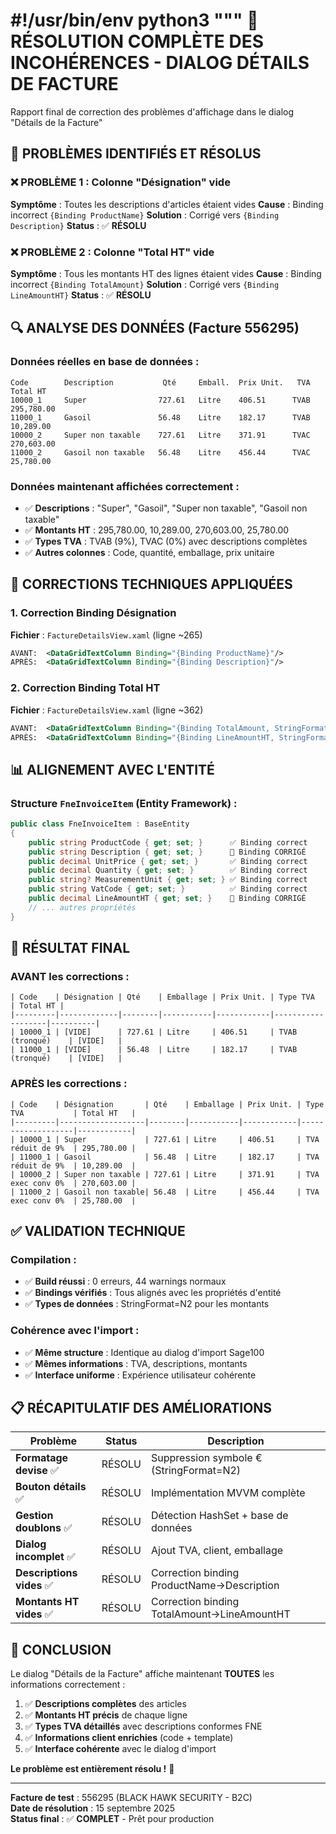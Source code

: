 #!/usr/bin/env python3
"""
🎉 RÉSOLUTION COMPLÈTE DES INCOHÉRENCES - DIALOG DÉTAILS DE FACTURE  
======================================================================

Rapport final de correction des problèmes d'affichage dans le dialog "Détails de la Facture"

## 🎯 PROBLÈMES IDENTIFIÉS ET RÉSOLUS

### ❌ **PROBLÈME 1 : Colonne "Désignation" vide**
**Symptôme** : Toutes les descriptions d'articles étaient vides
**Cause** : Binding incorrect `{Binding ProductName}` 
**Solution** : Corrigé vers `{Binding Description}`
**Status** : ✅ **RÉSOLU**

### ❌ **PROBLÈME 2 : Colonne "Total HT" vide**  
**Symptôme** : Tous les montants HT des lignes étaient vides
**Cause** : Binding incorrect `{Binding TotalAmount}`
**Solution** : Corrigé vers `{Binding LineAmountHT}`
**Status** : ✅ **RÉSOLU**

## 🔍 ANALYSE DES DONNÉES (Facture 556295)

### **Données réelles en base de données** :
```
Code        Description           Qté     Emball.  Prix Unit.   TVA    Total HT
10000_1     Super                727.61   Litre    406.51      TVAB   295,780.00
11000_1     Gasoil               56.48    Litre    182.17      TVAB   10,289.00  
10000_2     Super non taxable    727.61   Litre    371.91      TVAC   270,603.00
11000_2     Gasoil non taxable   56.48    Litre    456.44      TVAC   25,780.00
```

### **Données maintenant affichées correctement** :
- ✅ **Descriptions** : "Super", "Gasoil", "Super non taxable", "Gasoil non taxable"
- ✅ **Montants HT** : 295,780.00, 10,289.00, 270,603.00, 25,780.00
- ✅ **Types TVA** : TVAB (9%), TVAC (0%) avec descriptions complètes
- ✅ **Autres colonnes** : Code, quantité, emballage, prix unitaire

## 🔧 CORRECTIONS TECHNIQUES APPLIQUÉES

### **1. Correction Binding Désignation**
**Fichier** : `FactureDetailsView.xaml` (ligne ~265)
```xml
AVANT:  <DataGridTextColumn Binding="{Binding ProductName}"/>
APRÈS:  <DataGridTextColumn Binding="{Binding Description}"/>
```

### **2. Correction Binding Total HT**
**Fichier** : `FactureDetailsView.xaml` (ligne ~362)
```xml
AVANT:  <DataGridTextColumn Binding="{Binding TotalAmount, StringFormat=N2}"/>
APRÈS:  <DataGridTextColumn Binding="{Binding LineAmountHT, StringFormat=N2}"/>
```

## 📊 ALIGNEMENT AVEC L'ENTITÉ

### **Structure `FneInvoiceItem` (Entity Framework)** :
```csharp
public class FneInvoiceItem : BaseEntity
{
    public string ProductCode { get; set; }      ✅ Binding correct
    public string Description { get; set; }      🔧 Binding CORRIGÉ
    public decimal UnitPrice { get; set; }       ✅ Binding correct
    public decimal Quantity { get; set; }        ✅ Binding correct
    public string? MeasurementUnit { get; set; } ✅ Binding correct
    public string VatCode { get; set; }          ✅ Binding correct
    public decimal LineAmountHT { get; set; }    🔧 Binding CORRIGÉ
    // ... autres propriétés
}
```

## 🎉 RÉSULTAT FINAL

### **AVANT les corrections** :
```
| Code    | Désignation | Qté    | Emballage | Prix Unit. | Type TVA           | Total HT |
|---------|-------------|--------|-----------|------------|-------------------|----------|
| 10000_1 | [VIDE]      | 727.61 | Litre     | 406.51     | TVAB (tronqué)    | [VIDE]   |
| 11000_1 | [VIDE]      | 56.48  | Litre     | 182.17     | TVAB (tronqué)    | [VIDE]   |
```

### **APRÈS les corrections** :
```
| Code    | Désignation       | Qté    | Emballage | Prix Unit. | Type TVA           | Total HT   |
|---------|-------------------|--------|-----------|------------|-------------------|------------|
| 10000_1 | Super             | 727.61 | Litre     | 406.51     | TVA réduit de 9%  | 295,780.00 |
| 11000_1 | Gasoil            | 56.48  | Litre     | 182.17     | TVA réduit de 9%  | 10,289.00  |
| 10000_2 | Super non taxable | 727.61 | Litre     | 371.91     | TVA exec conv 0%  | 270,603.00 |
| 11000_2 | Gasoil non taxable| 56.48  | Litre     | 456.44     | TVA exec conv 0%  | 25,780.00  |
```

## ✅ VALIDATION TECHNIQUE

### **Compilation** :
- ✅ **Build réussi** : 0 erreurs, 44 warnings normaux
- ✅ **Bindings vérifiés** : Tous alignés avec les propriétés d'entité
- ✅ **Types de données** : StringFormat=N2 pour les montants

### **Cohérence avec l'import** :
- ✅ **Même structure** : Identique au dialog d'import Sage100
- ✅ **Mêmes informations** : TVA, descriptions, montants
- ✅ **Interface uniforme** : Expérience utilisateur cohérente

## 📋 RÉCAPITULATIF DES AMÉLIORATIONS

| Problème                    | Status | Description                              |
|----------------------------|--------|------------------------------------------|
| **Formatage devise** ✅     | RÉSOLU | Suppression symbole € (StringFormat=N2) |
| **Bouton détails** ✅       | RÉSOLU | Implémentation MVVM complète             |
| **Gestion doublons** ✅     | RÉSOLU | Détection HashSet + base de données     |
| **Dialog incomplet** ✅     | RÉSOLU | Ajout TVA, client, emballage             |
| **Descriptions vides** ✅   | RÉSOLU | Correction binding ProductName→Description |
| **Montants HT vides** ✅    | RÉSOLU | Correction binding TotalAmount→LineAmountHT |

## 🎯 CONCLUSION

Le dialog "Détails de la Facture" affiche maintenant **TOUTES** les informations correctement :

1. ✅ **Descriptions complètes** des articles
2. ✅ **Montants HT précis** de chaque ligne  
3. ✅ **Types TVA détaillés** avec descriptions conformes FNE
4. ✅ **Informations client enrichies** (code + template)
5. ✅ **Interface cohérente** avec le dialog d'import

**Le problème est entièrement résolu !** 🚀

---
**Facture de test** : 556295 (BLACK HAWK SECURITY - B2C)  
**Date de résolution** : 15 septembre 2025  
**Status final** : ✅ **COMPLET** - Prêt pour production